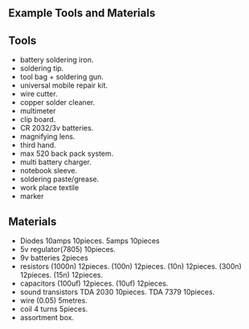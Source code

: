 ## Example Tools and Materials

## Tools

- battery soldering iron.
- soldering tip.
- tool bag + soldering gun.
- universal mobile repair kit.
- wire cutter.
- copper solder cleaner.
- multimeter
- clip board.
- CR 2032/3v batteries.
- magnifying lens.
- third hand.
- max 520 back pack system.
- multi battery charger.
- notebook sleeve.
- soldering paste/grease.
- work place textile
- marker
 
## Materials

- Diodes 10amps 10pieces.
          5amps 10pieces
- 5v regulator(7805) 10pieces.
- 9v batteries  2pieces
- resistors (1000n) 12pieces.
            (100n)  12pieces.
            (10n) 12pieces.
            (300n) 12pieces.
            (15n)  12pieces.
- capacitors (100uf) 12pieces.
             (10uf)  12pieces.
- sound transistors
           TDA 2030 10pieces.
           TDA 7379 10pieces.
- wire (0.05) 5metres.
- coil 4 turns 5pieces.
- assortment box.